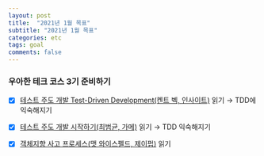 ```yaml
---
layout: post
title:  "2021년 1월 목표"
subtitle: "2021년 1월 목표"
categories: etc
tags: goal
comments: false
---
```


### 우아한 테크 코스 3기 준비하기

- [x] [테스트 주도 개발 Test-Driven Development(켄트 벡, 인사이트)](http://book.interpark.com/product/BookDisplay.do?_method=detail&sc.prdNo=214078987) 읽기
    → TDD에 익숙해지기
- [x] [테스트 주도 개발 시작하기(최범균, 가메)](http://www.kyobobook.co.kr/product/detailViewKor.laf?ejkGb=KOR&mallGb=KOR&barcode=9788980783052&orderClick=LEA&Kc=) 읽기
    → TDD 익숙해지기

- [x] [객체지향 사고 프로세스(맷 와이스펠드, 제이펍)](http://m.yes24.com/Goods/Detail/90688759) 읽기